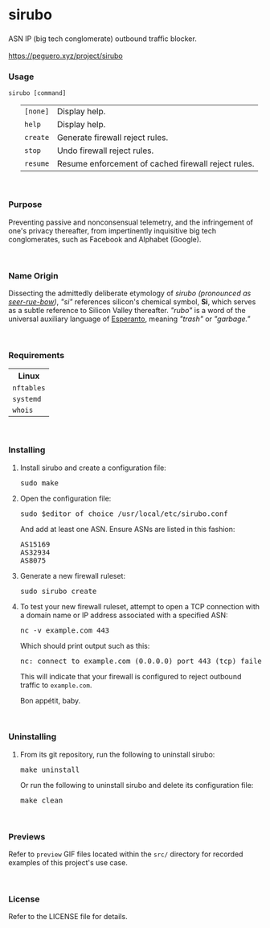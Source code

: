 <h1>sirubo</h1>
<p style="line-height: 165%;">ASN IP (big tech conglomerate) outbound traffic blocker.</p>
<a href="https://peguero.xyz/project/sirubo">https://peguero.xyz/project/sirubo</a>

<br>
<h3>Usage</h3>

<code>sirubo [command]</code>
<br>

<ol>
<table style="width: 100%;">
<tr>
	<td><code>[none]</code></td>
	<td>Display help.</td>
</tr>
<tr>
	<td><code>help</code></td>
	<td>Display help.</td>
</tr>
<tr>
	<td><code>create</code></td>
	<td>Generate firewall reject rules.</td>
</tr>
<tr>
	<td><code>stop</code></td>
	<td>Undo firewall reject rules.</td>
</tr>
<tr>
	<td><code>resume</code></td>
	<td>Resume enforcement of cached firewall reject rules.</td>
</tr>
</table>
</ol>

<br>
<h3>Purpose</h3>

<p>
Preventing passive and nonconsensual telemetry, and the infringement of one's privacy thereafter, from impertinently inquisitive big tech conglomerates, such as Facebook and Alphabet (Google).
</p>

<br>
<h3>Name Origin</h3>
<p>
Dissecting the admittedly deliberate etymology of <i>sirubo (pronounced as <u>seer-rue-bow</u>)</i>, <i>"si"</i> references silicon's chemical symbol, <b>Si</b>, which serves as a subtle reference to Silicon Valley thereafter. <i>"rubo"</i> is a word of the universal auxiliary language of <a href="https://wikipedia.org/wiki/Esperanto">Esperanto</a>, meaning <i>"trash"</i> or <i>"garbage."</i>
</p>

<br>
<h3>Requirements</h3>
<table>
<tr><th>Linux</th></tr>
<tr><td><code>nftables</code></td></tr>
<tr><td><code>systemd</code></td></tr>
<tr><td><code>whois</code></td></tr>
</table>

<br>
<h3>Installing</h3>
<ol>
<li>Install sirubo and create a configuration file:</li>

<pre>
sudo make
</pre>

<li>Open the configuration file:</li>

<pre>
sudo $editor_of_choice /usr/local/etc/sirubo.conf
</pre>

<p>And add at least one ASN. Ensure ASNs are listed in this fashion:</p>

<pre>
AS15169
AS32934
AS8075
</pre>

<li>Generate a new firewall ruleset:</li>

<pre>
sudo sirubo create
</pre>

<li>To test your new firewall ruleset, attempt to open a TCP connection with a domain name or IP address associated with a specified ASN:</li>

<pre>
nc -v example.com 443
</pre>

<p>Which should print output such as this:</p>

<pre>
nc: connect to example.com (0.0.0.0) port 443 (tcp) failed: Connection refused
</pre>

<p>This will indicate that your firewall is configured to reject outbound traffic to <code>example.com</code>.</p>

<p>Bon appétit, baby.</p>
</ol>

<br>
<h3>Uninstalling</h3>
<ol>
<li>From its git repository, run the following to uninstall sirubo:

<pre>
make uninstall
</pre>

<p>Or run the following to uninstall sirubo and delete its configuration file:</p>

<pre>
make clean
</pre>
</ol>

<br>
<h3>Previews</h3>
<p>Refer to <code>preview</code> GIF files located within the <code>src/</code> directory for recorded examples of this project's use case.</p>

<br>
<h3>License</h3>

<p>Refer to the LICENSE file for details.
